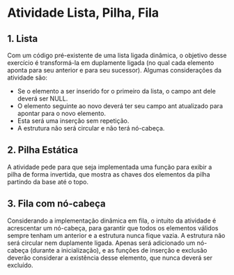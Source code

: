 # Atividade Lista, Pilha, Fila

## 1. Lista
Com um código pré-existente de uma lista ligada dinâmica, o objetivo desse exercício é transformá-la em duplamente ligada (no qual cada elemento aponta para seu anterior e para seu sucessor). Algumas considerações da atividade são:
- Se o elemento a ser inserido for o primeiro da lista, o campo ant dele deverá ser NULL.
- O elemento seguinte ao novo deverá ter seu campo ant atualizado para apontar para o novo elemento.
- Esta será uma inserção sem repetição.
- A estrutura não será circular e não terá nó-cabeça.

## 2. Pilha Estática
A atividade pede para que seja implementada uma função para exibir a pilha de forma invertida, que mostra as chaves dos elementos da pilha partindo da base até o topo.

## 3. Fila com nó-cabeça
Considerando a implementação dinâmica em fila, o intuito da atividade é acrescentar um nó-cabeça, para garantir que todos os elementos válidos sempre tenham um anterior e a estrutura nunca fique vazia. A estrutura não será circular nem duplamente ligada. Apenas será adicionado um nó-cabeça (durante a inicialização), e as funções de inserção e exclusão deverão considerar a existência desse elemento, que nunca deverá ser excluído.
